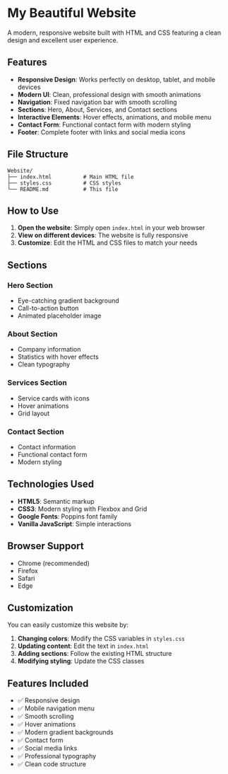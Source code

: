 # My Beautiful Website

A modern, responsive website built with HTML and CSS featuring a clean design and excellent user experience.

## Features

- **Responsive Design**: Works perfectly on desktop, tablet, and mobile devices
- **Modern UI**: Clean, professional design with smooth animations
- **Navigation**: Fixed navigation bar with smooth scrolling
- **Sections**: Hero, About, Services, and Contact sections
- **Interactive Elements**: Hover effects, animations, and mobile menu
- **Contact Form**: Functional contact form with modern styling
- **Footer**: Complete footer with links and social media icons

## File Structure

```
Website/
├── index.html          # Main HTML file
├── styles.css          # CSS styles
└── README.md           # This file
```

## How to Use

1. **Open the website**: Simply open `index.html` in your web browser
2. **View on different devices**: The website is fully responsive
3. **Customize**: Edit the HTML and CSS files to match your needs

## Sections

### Hero Section
- Eye-catching gradient background
- Call-to-action button
- Animated placeholder image

### About Section
- Company information
- Statistics with hover effects
- Clean typography

### Services Section
- Service cards with icons
- Hover animations
- Grid layout

### Contact Section
- Contact information
- Functional contact form
- Modern styling

## Technologies Used

- **HTML5**: Semantic markup
- **CSS3**: Modern styling with Flexbox and Grid
- **Google Fonts**: Poppins font family
- **Vanilla JavaScript**: Simple interactions

## Browser Support

- Chrome (recommended)
- Firefox
- Safari
- Edge

## Customization

You can easily customize this website by:

1. **Changing colors**: Modify the CSS variables in `styles.css`
2. **Updating content**: Edit the text in `index.html`
3. **Adding sections**: Follow the existing HTML structure
4. **Modifying styling**: Update the CSS classes

## Features Included

- ✅ Responsive design
- ✅ Mobile navigation menu
- ✅ Smooth scrolling
- ✅ Hover animations
- ✅ Modern gradient backgrounds
- ✅ Contact form
- ✅ Social media links
- ✅ Professional typography
- ✅ Clean code structure
